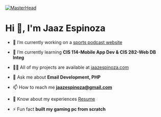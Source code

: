 [![MasterHead](https://thumbs.gfycat.com/BetterHandmadeGull-size_restricted.gif)](https://jaazespinoza.com/)
<h1>Hi 👋, I'm Jaaz Espinoza</h1>

- 🔭 I’m currently working on a [sports podcast website](https://lafieradeportiva.com/)

- 🌱 I’m currently learning **CIS 114-Mobile App Dev & CIS 282-Web DB Integ**

- 👨‍💻 All of my projects are available at [jaazespinoza.com](https://jaazespinoza.com/)

- 💬 Ask me about **Email Development, PHP**

- 📫 How to reach me **jaazespinoza@gmail.com**

- 📄 Know about my experiences [Resume](https://drive.google.com/file/d/1d3AWffSoa0ec8yOXV5rCKNHzJbC44WDh/view?usp=share_link)

- ⚡ Fun fact **built my gaming pc from scratch**

